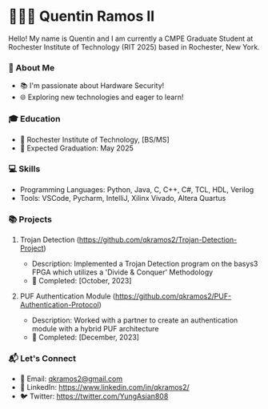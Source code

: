 # 🧑🏽‍🎓 Quentin Ramos II 

Hello! My name is Quentin and I am currently a CMPE Graduate Student at Rochester Institute of Technology (RIT 2025) based in Rochester, New York.

### 🌱 About Me

- 📚 I'm passionate about Hardware Security!
- 🌐 Exploring new technologies and eager to learn!

### 🎓 Education

- 🏫 Rochester Institute of Technology, [BS/MS]
- 📆 Expected Graduation: May 2025

### 💻 Skills

- Programming Languages: Python, Java, C, C++, C#, TCL, HDL, Verilog
- Tools: VSCode, Pycharm, IntelliJ, Xilinx Vivado, Altera Quartus

### 📚 Projects

1. Trojan Detection (https://github.com/qkramos2/Trojan-Detection-Project)
   - Description: Implemented a Trojan Detection program on the basys3 FPGA which utilizes a 'Divide & Conquer' Methodology
   - 📅 Completed: [October, 2023]

2. PUF Authentication Module (https://github.com/qkramos2/PUF-Authentication-Protocol)
   - Description: Worked with a partner to create an authentication module with a hybrid PUF architecture
   - 📅 Completed: [December, 2023]

### 📬 Let's Connect

- 📧 Email: qkramos2@gmail.com
- 💬 LinkedIn: https://www.linkedin.com/in/qkramos2/
- 🐦 Twitter: https://twitter.com/YungAsian808

<!---
qkramos2/qkramos2 is a ✨ special ✨ repository because its `README.md` (this file) appears on your GitHub profile.
You can click the Preview link to take a look at your changes.
--->
